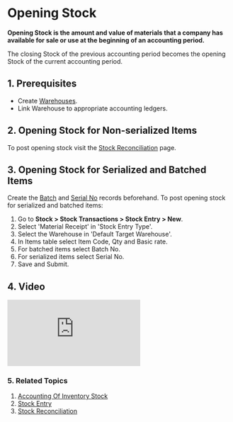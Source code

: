 <!-- add-breadcrumbs -->
# Opening Stock

**Opening Stock is the amount and value of materials that a company has available for sale or use at the beginning of an accounting period.**

The closing Stock of the previous accounting period becomes the opening Stock of the current accounting period.

## 1. Prerequisites

* Create [Warehouses](/docs/v12/user/manual/en/stock/warehouse).
* Link Warehouse to appropriate accounting ledgers.

## 2. Opening Stock for Non-serialized Items

To post opening stock visit the [Stock Reconciliation](/docs/v12/user/manual/en/stock/stock-reconciliation) page.


## 3. Opening Stock for Serialized and Batched Items

Create the [Batch](/docs/v12/user/manual/en/stock/batch) and [Serial No](/docs/v12/user/manual/en/stock/serial-no) records beforehand. To post opening stock for serialized and batched items:

1. Go to **Stock > Stock Transactions > Stock Entry > New**.
1. Select 'Material Receipt' in 'Stock Entry Type'.
1. Select the Warehouse in 'Default Target Warehouse'.
1. In Items table select Item Code, Qty and Basic rate.
1. For batched items select Batch No.
1. For serialized items select Serial No.
1. Save and Submit.

## 4. Video
<div>
    <div class="embed-container">
        <iframe src="https://www.youtube.com/embed/nlHX0ZZ84Lw?end=120" frameborder="0" allow="autoplay; encrypted-media" allowfullscreen>
        </iframe>
    </div>
</div>

### 5. Related Topics
1. [Accounting Of Inventory Stock](/docs/v12/user/manual/en/stock/accounting-of-inventory-stock)
1. [Stock Entry](/docs/v12/user/manual/en/stock/stock-entry)
1. [Stock Reconciliation](/docs/v12/user/manual/en/stock/stock-reconciliation)
